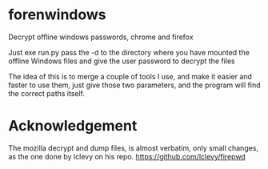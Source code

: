 # forenwindows
Decrypt offline windows passwords, chrome and firefox

Just exe run.py pass the -d to the directory where you have mounted the offline Windows files and give the user password to decrypt the files

The idea of this is to merge a couple of tools I use, and make it easier and faster to use them, just give those two parameters, and the program will find the correct paths itself.


# Acknowledgement

The mozilla decrypt and dump files, is almost verbatim, only small changes, as the one done by lclevy on his repo.
https://github.com/lclevy/firepwd


